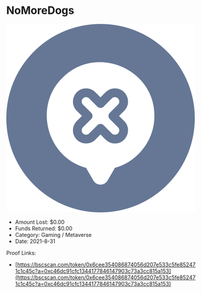 # NoMoreDogs
![NoMoreDogs](/rektimages/NoMoreDogs.png)
- Amount Lost: $0.00
- Funds Returned: $0.00
- Category: Gaming / Metaverse
- Date: 2021-8-31



Proof Links:
- [https://bscscan.com/token/0x6cee354086874056d207e533c5fe852471c1c45c?a=0xc46dc91cfc1344177846147903c73a3cc815a153](https://bscscan.com/token/0x6cee354086874056d207e533c5fe852471c1c45c?a=0xc46dc91cfc1344177846147903c73a3cc815a153)


